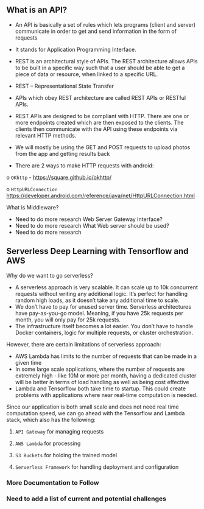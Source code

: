 ## **What is an API?**
-	An API is basically a set of rules which lets programs (client and server) communicate in order to get and send information in the form of requests
-	It stands for Application Programming Interface.
-	REST is an architectural style of APIs. The REST architecture allows APIs to be built in a specific way such that a user should be able to get a piece of data or resource, when linked to a specific URL.
-	REST – Representational State Transfer
-	APIs which obey REST architecture are called REST APIs or RESTful APIs.
-	REST APIs are designed to be compliant with HTTP. There are one or more endpoints created which are then exposed to the clients. The clients then communicate with the API using these endpoints via relevant HTTP methods.

-	We will mostly be using the GET and POST requests to upload photos from the app and getting results back

-	There are 2 ways to make HTTP requests with android:

o	`OKhttp` - https://square.github.io/okhttp/

o	`HttpURLConnection` https://developer.android.com/reference/java/net/HttpURLConnection.html

What is Middleware?
* Need to do more research
Web Server Gateway Interface?
* Need to do more research
What Web server should be used?
* Need to do more research


## **Serverless Deep Learning with Tensorflow and AWS**

Why do we want to go serverless?
- A serverless approach is very scalable. It can scale up to 10k concurrent requests without writing any additional logic. It’s perfect for handling random high loads, as it doesn’t take any additional time to scale.
- We don’t have to pay for unused server time. Serverless architectures have pay-as-you-go model. Meaning, if you have 25k requests per month, you will only pay for 25k requests.
- The infrastructure itself becomes a lot easier. You don’t have to handle Docker containers, logic for multiple requests, or cluster orchestration.

However, there are certain limitations of serverless approach:
- AWS Lambda has limits to the number of requests that can be made in a given time
- In some large scale applications, where the number of requests are extremely high - like 10M or more per month, having a dedicated cluster will be better in terms of load handling as well as being cost effective
- Lambda and Tensorflow both take time to startup. This could create problems with applications where near real-time computation is needed.

Since our application is both small scale and does not need real time computation speed, we can go ahead with the Tensorflow and Lambda stack, which also has the following:

1. `API Gateway` for managing requests

2. `AWS Lambda` for processing

3. `S3 Buckets` for holding the trained model

4. `Serverless Framework` for handling deployment and configuration

### More Documentation to Follow

### Need to add a list of current and potential challenges
